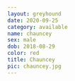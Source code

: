 ```yaml
---
layout: greyhound
date: 2020-09-25
category: available
name: chauncey
sex: male
dob: 2018-08-29
color: red
title: Chauncey
pic: chauncey.jpg
---
```


